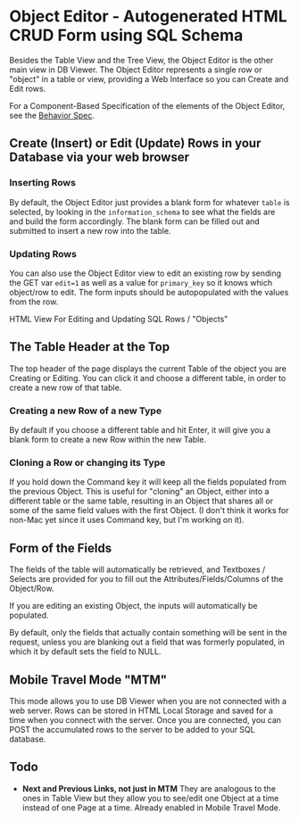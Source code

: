Object Editor - Autogenerated HTML CRUD Form using SQL Schema
=============================================================

Besides the Table View and the Tree View, the Object Editor is the other
main view in DB Viewer.  The Object Editor represents a single row or "object"
in a table or view, providing a Web Interface so you can Create and Edit rows.

For a Component-Based Specification of the elements of the Object Editor,
see the [Behavior Spec](/docs/behavior_spec/obj_editor.md).

Create (Insert) or Edit (Update) Rows in your Database via your web browser
---------------------------------------------------------------------------

### Inserting Rows 
By default, the Object Editor just provides a blank form for whatever `table`
is selected, by looking in the `information_schema` to see what the fields are
and build the form accordingly.  The blank form can be filled out and submitted
to insert a new row into the table.

### Updating Rows
You can also use the Object Editor view to edit an existing row by sending the
GET var `edit=1` as well as a value for `primary_key` so it knows which object/row
to edit.  The form inputs should be autopopulated with the values from the row.


HTML View For Editing and Updating SQL Rows / "Objects"


The Table Header at the Top
---------------------------
The top header of the page displays the current Table of the object
you are Creating or Editing.  You can click it and choose a different
table, in order to create a new row of that table.

### Creating a new Row of a new Type
By default if you choose a different table and hit Enter,
it will give you a blank form to create a new Row within the new Table.

### Cloning a Row or changing its Type
If you hold down the Command key it will keep all the fields populated
from the previous Object.  This is useful for "cloning" an Object,
either into a different table or the same table, resulting in an Object
that shares all or some of the same field values with the first Object.
(I don't think it works for non-Mac yet since it uses Command key,
but I'm working on it).

Form of the Fields
------------------
The fields of the table will automatically be retrieved,
and Textboxes / Selects are provided for you to fill out
the Attributes/Fields/Columns of the Object/Row.

If you are editing an existing Object, the inputs will
automatically be populated.

By default, only the fields that actually contain something
will be sent in the request, unless you are blanking out a
field that was formerly populated, in which it by default
sets the field to NULL.


Mobile Travel Mode "MTM"
------------------------

This mode allows you to use DB Viewer when you are not connected with a web server.
Rows can be stored in HTML Local Storage and saved for a time when you connect
with the server.  Once you are connected, you can POST the accumulated rows to the
server to be added to your SQL database.


Todo
----

*   __Next and Previous Links, not just in MTM__
    They are analogous to the ones in Table View
    but they allow you to see/edit one Object at
    a time instead of one Page at a time.
    Already enabled in Mobile Travel Mode.

